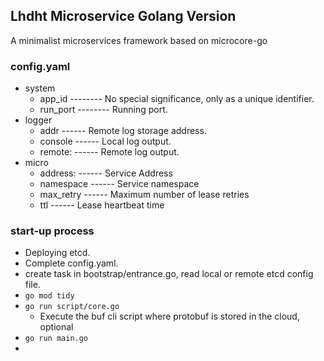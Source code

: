 ## Lhdht Microservice Golang Version
A minimalist microservices framework based on microcore-go

### config.yaml
- system
  - app_id -------- No special significance, only as a unique identifier.
  - run_port -------- Running port.
- logger
  - addr ------ Remote log storage address.
  - console ------ Local log output.
  - remote: ------ Remote log output.
- micro
  - address: ------ Service Address
  - namespace ------ Service namespace
  - max_retry ------ Maximum number of lease retries
  - ttl ------ Lease heartbeat time

### start-up process
- Deploying etcd.
- Complete config.yaml.
- create task in bootstrap/entrance.go, read local or remote etcd config file.
- `go mod tidy`
- `go run script/core.go` 
  - Execute the buf cli script where protobuf is stored in the cloud, optional
- `go run main.go`
- 
